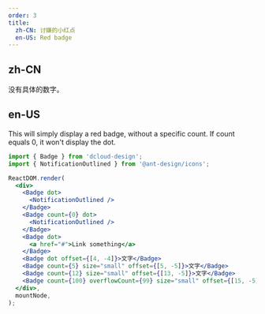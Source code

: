 ```yaml
---
order: 3
title:
  zh-CN: 讨嫌的小红点
  en-US: Red badge
---
```


## zh-CN

没有具体的数字。

## en-US

This will simply display a red badge, without a specific count. If count equals 0, it won't display the dot.

```jsx
import { Badge } from 'dcloud-design';
import { NotificationOutlined } from '@ant-design/icons';

ReactDOM.render(
  <div>
    <Badge dot>
      <NotificationOutlined />
    </Badge>
    <Badge count={0} dot>
      <NotificationOutlined />
    </Badge>
    <Badge dot>
      <a href="#">Link something</a>
    </Badge>
    <Badge dot offset={[4, -4]}>文字</Badge>
    <Badge count={5} size="small" offset={[5, -5]}>文字</Badge>
    <Badge count={12} size="small" offset={[13, -5]}>文字</Badge>
    <Badge count={100} overflowCount={99} size="small" offset={[15, -5]}>文字</Badge>
  </div>,
  mountNode,
);
```

<style>
.anticon-notification {
  width: 16px;
  height: 16px;
  line-height: 16px;
  font-size: 16px;
}
</style>
